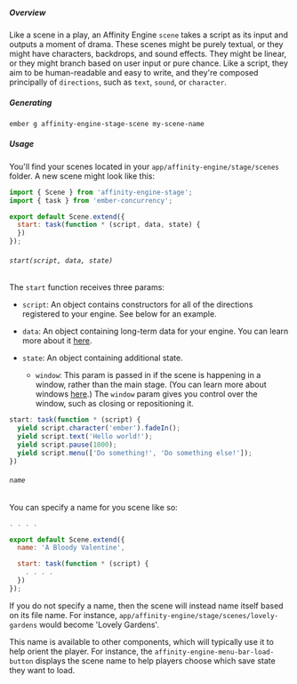 ##### Overview

Like a scene in a play, an Affinity Engine `scene` takes a script as its input and outputs a moment of drama. These scenes might be purely textual, or they might have characters, backdrops, and sound effects. They might be linear, or they might branch based on user input or pure chance. Like a script, they aim to be human-readable and easy to write, and they're composed principally of `directions`, such as `text`, `sound`, or `character`.

##### Generating

```bash
ember g affinity-engine-stage-scene my-scene-name
```

##### Usage

You'll find your scenes located in your `app/affinity-engine/stage/scenes` folder. A new scene might look like this:

```js
import { Scene } from 'affinity-engine-stage';
import { task } from 'ember-concurrency';

export default Scene.extend({
  start: task(function * (script, data, state) {
  })
});
```

###### `start(script, data, state)`

The `start` function receives three params:

* `script`: An object contains constructors for all of the directions registered to your engine. See below for an example.

* `data`: An object containing long-term data for your engine. You can learn more about it [here](#/api/stage/scenes/data).

* `state`: An object containing additional state.

  * `window`: This param is passed in if the scene is happening in a window, rather than the main stage. (You can learn more about windows [here](#/api/stage/directions/scene?anchor=window).) The `window` param gives you control over the window, such as closing or repositioning it.

```js
start: task(function * (script) {
  yield script.character('ember').fadeIn();
  yield script.text('Hello world!');
  yield script.pause(1000);
  yield script.menu(['Do something!', 'Do something else!']);
})
```

###### `name`

You can specify a name for you scene like so:

```js
. . . .

export default Scene.extend({
  name: 'A Bloody Valentine',

  start: task(function * (script) {
    . . . .
  })
});
```

If you do not specify a name, then the scene will instead name itself based on its file name. For instance, `app/affinity-engine/stage/scenes/lovely-gardens` would become 'Lovely Gardens'.

This name is available to other components, which will typically use it to help orient the player. For instance, the `affinity-engine-menu-bar-load-button` displays the scene name to help players choose which save state they want to load.
